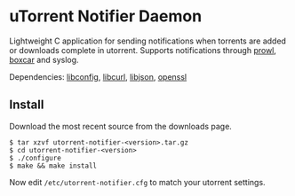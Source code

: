 uTorrent Notifier Daemon
========================
Lightweight C application for sending notifications when torrents are added or downloads complete in utorrent. Supports notifications through [prowl](http://www.prowlapp.com/), [boxcar](http://boxcar.io/) and syslog.

Dependencies: [libconfig](http://www.hyperrealm.com/libconfig/), [libcurl](http://curl.haxx.se/libcurl/), [libjson](https://github.com/jehiah/json-c), [openssl](http://www.openssl.org/)

Install
-------
Download the most recent source from the downloads page.

```
$ tar xzvf utorrent-notifier-<version>.tar.gz
$ cd utorrent-notifier-<version>
$ ./configure
$ make && make install
```

Now edit `/etc/utorrent-notifier.cfg` to match your utorrent settings.
